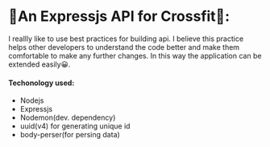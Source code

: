 # 💪An Expressjs API for Crossfit🚀:

I reallly like to use best practices for building api. I believe this practice helps other developers to understand the code better and make them comfortable to make any further changes. In this way the application can be extended easily😀.

#### Techonology used:

- Nodejs
- Expressjs
- Nodemon(dev. dependency)
- uuid(v4) for generating unique id
- body-perser(for persing data)
